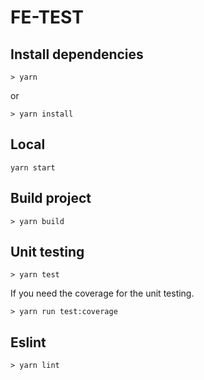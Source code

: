 # FE-TEST

## Install dependencies

```
> yarn
```

or

```
> yarn install
```

## Local

```
yarn start
```


## Build project

```
> yarn build
```

## Unit testing

```
> yarn test
```

If you need the coverage for the unit testing.

```
> yarn run test:coverage
```

## Eslint

```
> yarn lint
```
